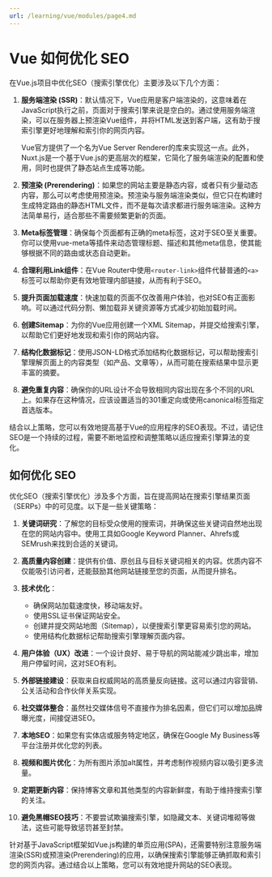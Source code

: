 ```yaml
---
url: /learning/vue/modules/page4.md
---
```

# Vue 如何优化 SEO

在Vue.js项目中优化SEO（搜索引擎优化）主要涉及以下几个方面：

1. **服务端渲染 (SSR)**：默认情况下，Vue应用是客户端渲染的，这意味着在JavaScript执行之前，页面对于搜索引擎来说是空白的。通过使用服务端渲染，可以在服务器上预渲染Vue组件，并将HTML发送到客户端，这有助于搜索引擎更好地理解和索引你的网页内容。

   Vue官方提供了一个名为Vue Server Renderer的库来实现这一点。此外，Nuxt.js是一个基于Vue.js的更高层次的框架，它简化了服务端渲染的配置和使用，同时也提供了静态站点生成等功能。

2. **预渲染 (Prerendering)**：如果您的网站主要是静态内容，或者只有少量动态内容，那么可以考虑使用预渲染。预渲染与服务端渲染类似，但它只在构建时生成特定路由的静态HTML文件，而不是每次请求都进行服务端渲染。这种方法简单易行，适合那些不需要频繁更新的页面。

3. **Meta标签管理**：确保每个页面都有正确的meta标签，这对于SEO至关重要。你可以使用vue-meta等插件来动态管理标题、描述和其他meta信息，使其能够根据不同的路由或状态自动更新。

4. **合理利用Link组件**：在Vue Router中使用`<router-link>`组件代替普通的`<a>`标签可以帮助你更有效地管理内部链接，从而有利于SEO。

5. **提升页面加载速度**：快速加载的页面不仅改善用户体验，也对SEO有正面影响。可以通过代码分割、懒加载非关键资源等方式减少初始加载时间。

6. **创建Sitemap**：为你的Vue应用创建一个XML Sitemap，并提交给搜索引擎，以帮助它们更好地发现和索引你的网站内容。

7. **结构化数据标记**：使用JSON-LD格式添加结构化数据标记，可以帮助搜索引擎理解页面上的内容类型（如产品、文章等），从而可能在搜索结果中显示更丰富的摘要。

8. **避免重复内容**：确保你的URL设计不会导致相同内容出现在多个不同的URL上。如果存在这种情况，应该设置适当的301重定向或使用canonical标签指定首选版本。

结合以上策略，您可以有效地提高基于Vue的应用程序的SEO表现。不过，请记住SEO是一个持续的过程，需要不断地监控和调整策略以适应搜索引擎算法的变化。

## 如何优化 SEO

优化SEO（搜索引擎优化）涉及多个方面，旨在提高网站在搜索引擎结果页面（SERPs）中的可见度。以下是一些关键策略：

1. **关键词研究**：了解您的目标受众使用的搜索词，并确保这些关键词自然地出现在您的网站内容中。使用工具如Google Keyword Planner、Ahrefs或SEMrush来找到合适的关键词。

2. **高质量内容创建**：提供有价值、原创且与目标关键词相关的内容。优质内容不仅能吸引访问者，还能鼓励其他网站链接至您的页面，从而提升排名。

3. **技术优化**：
   * 确保网站加载速度快，移动端友好。
   * 使用SSL证书保证网站安全。
   * 创建并提交网站地图（Sitemap），以便搜索引擎更容易索引您的网站。
   * 使用结构化数据标记帮助搜索引擎理解页面内容。

4. **用户体验（UX）改进**：一个设计良好、易于导航的网站能减少跳出率，增加用户停留时间，这对SEO有利。

5. **外部链接建设**：获取来自权威网站的高质量反向链接。这可以通过内容营销、公关活动和合作伙伴关系实现。

6. **社交媒体整合**：虽然社交媒体信号不直接作为排名因素，但它们可以增加品牌曝光度，间接促进SEO。

7. **本地SEO**：如果您有实体店或服务特定地区，确保在Google My Business等平台注册并优化您的列表。

8. **视频和图片优化**：为所有图片添加alt属性，并考虑制作视频内容以吸引更多流量。

9. **定期更新内容**：保持博客文章和其他类型的内容新鲜度，有助于维持搜索引擎的关注。

10. **避免黑帽SEO技巧**：不要尝试欺骗搜索引擎，如隐藏文本、关键词堆砌等做法，这些可能导致惩罚甚至封禁。

针对基于JavaScript框架如Vue.js构建的单页应用(SPA)，还需要特别注意服务端渲染(SSR)或预渲染(Prerendering)的应用，以确保搜索引擎能够正确抓取和索引您的网页内容。通过结合以上策略，您可以有效地提升网站的SEO表现。
